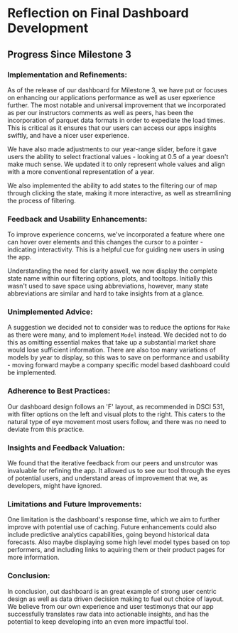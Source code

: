 
# Reflection on Final Dashboard Development
## Progress Since Milestone 3

### Implementation and Refinements:

As of the release of our dashboard for Milestone 3, we have put or focuses on enhancing our applications performance as well as user epxerience further. The most notable and universal improvement that we incorporated as per our instructors comments as well as peers, has been the incorporation of parquet data formats in order to expediate the load times. This is critical as it ensures that our users can access our apps insights swiftly, and have a nicer user experience.

We have also made adjustments to our year-range slider, before it gave users the ability to select fractional values - looking at 0.5 of a year doesn't make much sense. We updated it to only represent whole values and align with a more conventional representation of a year.

We also implemented the ability to add states to the filtering our of map through clicking the state, making it more interactive, as well as streamlining the process of filtering.

### Feedback and Usability Enhancements:

To improve experience concerns, we've incorporated a feature where one can hover over elements and this changes the cursor to a pointer - indicating interactivity. This is a helpful cue for guiding new users in using the app.

Understanding the need for clarity aswell, we now display the complete state name within our filtering options, plots, and tooltops. Initially this wasn't used to save space using abbreviations, however, many state abbreviations are similar and hard to take insights from at a glance.

### Unimplemented Advice:

A suggestion we decided not to consider was to reduce the options for `Make` as there were many, and to implement  `Model` instead. We decided not to do this as omitting essential makes that take up a substantial market share would lose sufficient information. There are also too many variations of models by year to display, so this was to save on performance and usability - moving forward maybe a company specific model based dashboard could be implemented.

### Adherence to Best Practices:

Our dashboard design follows an 'F' layout, as recommended in DSCI 531, with filter options on the left and visual plots to the right. This caters to the natural type of eye movement most users follow, and there was no need to deviate from this practice.

### Insights and Feedback Valuation:

We found that the iterative feedback from our peers and unstrcutor was invaluable for refining the app. It allowed us to see our tool through the eyes of potential users, and understand areas of improvement that we, as developers, might have ignored.

### Limitations and Future Improvements:

One limitation is the dashboard's response time, which we aim to further improve with potential use of caching. Future enhancements could also include predictive analytics capabilities, going beyond historical data forecasts. Also maybe displaying some high level model types based on top performers, and including links to aquiring them or their product pages for more information.

### Conclusion:

In conclusion, out dashboard is an great example of strong user centric design as well as data driven decision making to fuel out choice of layout. We believe from our own experience and user testimonys that our app successfully translates raw data into actionable insights, and has the potential to keep developing into an even more impactful tool.
